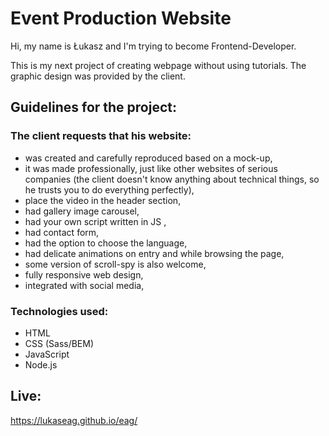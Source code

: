 # Event Production Website

Hi, my name is Łukasz and I'm trying to become Frontend-Developer.

This is my next project of creating webpage without using tutorials. The graphic design was provided by the client. 

## Guidelines for the project:

### The client requests that his website:

- was created and carefully reproduced based on a mock-up,
- it was made professionally, just like other websites of serious companies (the client doesn't know anything about technical things, so he trusts you to do everything perfectly),
- place the video in the header section,
- had gallery image carousel,
- had your own script written in JS ,
- had contact form,
- had the option to choose the language,
- had delicate animations on entry and while browsing the page,
- some version of scroll-spy is also welcome,
- fully responsive web design, 
- integrated with social media,
  

### Technologies used:

- HTML
- CSS (Sass/BEM)
- JavaScript
- Node.js


## Live: 
https://lukaseag.github.io/eag/
